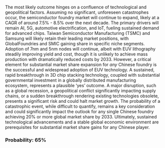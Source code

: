 The most likely outcome hinges on a confluence of technological and geopolitical factors. Assuming no significant, unforeseen catastrophes occur, the semiconductor foundry market will continue to expand, likely at a CAGR of around 7.5% - 8.5% over the next decade. The primary drivers will remain AI, 5G, automotive electrification, and IoT, fueling sustained demand for advanced chips. Taiwan Semiconductor Manufacturing (TSMC) and Samsung will likely retain their leading market positions, with GlobalFoundries and SMIC gaining share in specific niche segments. Adoption of 7nm and 5nm nodes will continue, albeit with EUV lithography steadily improving yield and cost, though it is unlikely to achieve mass production with dramatically reduced costs by 2033.  However, a critical element for substantial market share expansion for *any* Chinese foundry is the successful and widespread adoption of EUV technology. A sustained, rapid breakthrough in 3D chip stacking technology, coupled with substantial governmental investment in a globally distributed manufacturing ecosystem, represents a plausible ‘yes’ outcome.  A major disruption, such as a global recession, a geopolitical conflict significantly impacting supply chains, or a sudden breakthrough rendering existing technologies obsolete, presents a significant risk and could halt market growth.  The probability of a catastrophic event, while difficult to quantify, remains a key consideration and could significantly impact the outlook for any single Chinese foundry achieving 20% or more global market share by 2033. Ultimately, sustained technological advancements and a stable global economic environment are prerequisites for substantial market share gains for any Chinese player.

### Probability: 65%